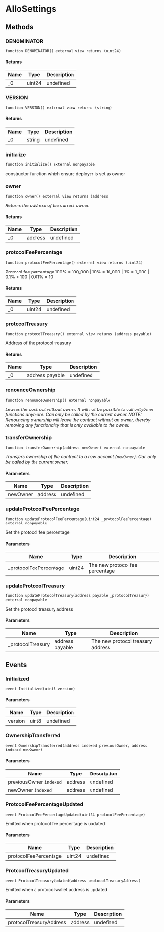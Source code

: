 # AlloSettings









## Methods

### DENOMINATOR

```solidity
function DENOMINATOR() external view returns (uint24)
```






#### Returns

| Name | Type | Description |
|---|---|---|
| _0 | uint24 | undefined |

### VERSION

```solidity
function VERSION() external view returns (string)
```






#### Returns

| Name | Type | Description |
|---|---|---|
| _0 | string | undefined |

### initialize

```solidity
function initialize() external nonpayable
```

constructor function which ensure deployer is set as owner




### owner

```solidity
function owner() external view returns (address)
```



*Returns the address of the current owner.*


#### Returns

| Name | Type | Description |
|---|---|---|
| _0 | address | undefined |

### protocolFeePercentage

```solidity
function protocolFeePercentage() external view returns (uint24)
```

Protocol fee percentage 100% = 100_000 | 10% = 10_000 | 1% = 1_000 | 0.1% = 100 | 0.01% = 10




#### Returns

| Name | Type | Description |
|---|---|---|
| _0 | uint24 | undefined |

### protocolTreasury

```solidity
function protocolTreasury() external view returns (address payable)
```

Address of the protocol treasury




#### Returns

| Name | Type | Description |
|---|---|---|
| _0 | address payable | undefined |

### renounceOwnership

```solidity
function renounceOwnership() external nonpayable
```



*Leaves the contract without owner. It will not be possible to call `onlyOwner` functions anymore. Can only be called by the current owner. NOTE: Renouncing ownership will leave the contract without an owner, thereby removing any functionality that is only available to the owner.*


### transferOwnership

```solidity
function transferOwnership(address newOwner) external nonpayable
```



*Transfers ownership of the contract to a new account (`newOwner`). Can only be called by the current owner.*

#### Parameters

| Name | Type | Description |
|---|---|---|
| newOwner | address | undefined |

### updateProtocolFeePercentage

```solidity
function updateProtocolFeePercentage(uint24 _protocolFeePercentage) external nonpayable
```

Set the protocol fee percentage



#### Parameters

| Name | Type | Description |
|---|---|---|
| _protocolFeePercentage | uint24 | The new protocol fee percentage |

### updateProtocolTreasury

```solidity
function updateProtocolTreasury(address payable _protocolTreasury) external nonpayable
```

Set the protocol treasury address



#### Parameters

| Name | Type | Description |
|---|---|---|
| _protocolTreasury | address payable | The new protocol treasury address |



## Events

### Initialized

```solidity
event Initialized(uint8 version)
```





#### Parameters

| Name | Type | Description |
|---|---|---|
| version  | uint8 | undefined |

### OwnershipTransferred

```solidity
event OwnershipTransferred(address indexed previousOwner, address indexed newOwner)
```





#### Parameters

| Name | Type | Description |
|---|---|---|
| previousOwner `indexed` | address | undefined |
| newOwner `indexed` | address | undefined |

### ProtocolFeePercentageUpdated

```solidity
event ProtocolFeePercentageUpdated(uint24 protocolFeePercentage)
```

Emitted when protocol fee percentage is updated



#### Parameters

| Name | Type | Description |
|---|---|---|
| protocolFeePercentage  | uint24 | undefined |

### ProtocolTreasuryUpdated

```solidity
event ProtocolTreasuryUpdated(address protocolTreasuryAddress)
```

Emitted when a protocol wallet address is updated



#### Parameters

| Name | Type | Description |
|---|---|---|
| protocolTreasuryAddress  | address | undefined |



